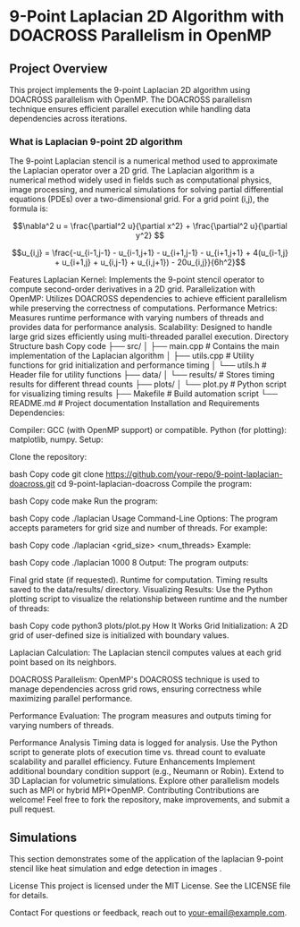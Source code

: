 # 9-Point Laplacian 2D Algorithm with DOACROSS Parallelism in OpenMP
## Project Overview
This project implements the 9-point Laplacian 2D algorithm using DOACROSS parallelism with OpenMP. The DOACROSS parallelism technique ensures efficient parallel execution while handling data dependencies across iterations.

### What is Laplacian 9-point 2D algorithm
The 9-point Laplacian stencil is a numerical method used to approximate the Laplacian operator over a 2D grid. The Laplacian algorithm is a numerical method widely used in fields such as computational physics, image processing, and numerical simulations for solving partial differential equations (PDEs) over a two-dimensional grid. For a grid point (i,j), the formula is:
```math
\nabla^2 u = \frac{\partial^2 u}{\partial x^2} + \frac{\partial^2 u}{\partial y^2} 
```
```math
u_{i,j} = \frac{-u_{i-1,j-1} - u_{i-1,j+1} - u_{i+1,j-1} - u_{i+1,j+1} + 4(u_{i-1,j} + u_{i+1,j} + u_{i,j-1} + u_{i,j+1}) - 20u_{i,j}}{6h^2}
```

Features
Laplacian Kernel: Implements the 9-point stencil operator to compute second-order derivatives in a 2D grid.
Parallelization with OpenMP: Utilizes DOACROSS dependencies to achieve efficient parallelism while preserving the correctness of computations.
Performance Metrics: Measures runtime performance with varying numbers of threads and provides data for performance analysis.
Scalability: Designed to handle large grid sizes efficiently using multi-threaded parallel execution.
Directory Structure
bash
Copy code
├── src/
│   ├── main.cpp       # Contains the main implementation of the Laplacian algorithm
│   ├── utils.cpp      # Utility functions for grid initialization and performance timing
│   └── utils.h        # Header file for utility functions
├── data/
│   └── results/       # Stores timing results for different thread counts
├── plots/
│   └── plot.py        # Python script for visualizing timing results
├── Makefile           # Build automation script
└── README.md          # Project documentation
Installation and Requirements
Dependencies:

Compiler: GCC (with OpenMP support) or compatible.
Python (for plotting): matplotlib, numpy.
Setup:

Clone the repository:

bash
Copy code
git clone https://github.com/your-repo/9-point-laplacian-doacross.git
cd 9-point-laplacian-doacross
Compile the program:

bash
Copy code
make
Run the program:

bash
Copy code
./laplacian
Usage
Command-Line Options:
The program accepts parameters for grid size and number of threads. For example:

bash
Copy code
./laplacian <grid_size> <num_threads>
Example:

bash
Copy code
./laplacian 1000 8
Output:
The program outputs:

Final grid state (if requested).
Runtime for computation.
Timing results saved to the data/results/ directory.
Visualizing Results:
Use the Python plotting script to visualize the relationship between runtime and the number of threads:

bash
Copy code
python3 plots/plot.py
How It Works
Grid Initialization:
A 2D grid of user-defined size is initialized with boundary values.

Laplacian Calculation:
The Laplacian stencil computes values at each grid point based on its neighbors.

DOACROSS Parallelism:
OpenMP's DOACROSS technique is used to manage dependencies across grid rows, ensuring correctness while maximizing parallel performance.

Performance Evaluation:
The program measures and outputs timing for varying numbers of threads.

Performance Analysis
Timing data is logged for analysis.
Use the Python script to generate plots of execution time vs. thread count to evaluate scalability and parallel efficiency.
Future Enhancements
Implement additional boundary condition support (e.g., Neumann or Robin).
Extend to 3D Laplacian for volumetric simulations.
Explore other parallelism models such as MPI or hybrid MPI+OpenMP.
Contributing
Contributions are welcome! Feel free to fork the repository, make improvements, and submit a pull request.

## Simulations
This section demonstrates some of the application of the laplacian 9-point stencil like heat simulation and edge detection in images .


License
This project is licensed under the MIT License. See the LICENSE file for details.

Contact
For questions or feedback, reach out to your-email@example.com.
